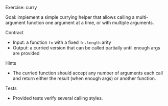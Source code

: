 Exercise: curry

Goal: implement a simple currying helper that allows calling a multi-argument function one argument at a time, or with multiple arguments.

Contract
- Input: a function `fn` with a fixed `fn.length` arity
- Output: a curried version that can be called partially until enough args are provided

Hints
- The curried function should accept any number of arguments each call and return either the result (when enough args) or another function.

Tests
- Provided tests verify several calling styles.
